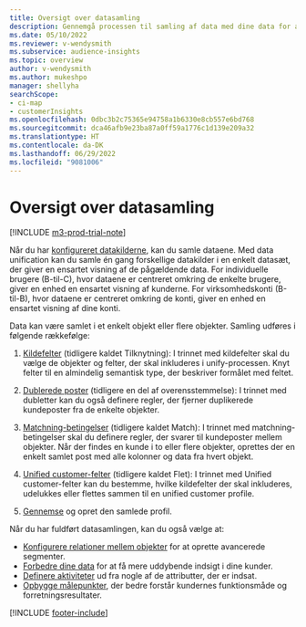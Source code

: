 ```yaml
---
title: Oversigt over datasamling
description: Gennemgå processen til samling af data med dine data for at oprette et enkelt datasæt med unified customer profiles.
ms.date: 05/10/2022
ms.reviewer: v-wendysmith
ms.subservice: audience-insights
ms.topic: overview
author: v-wendysmith
ms.author: mukeshpo
manager: shellyha
searchScope:
- ci-map
- customerInsights
ms.openlocfilehash: 0dbc3b2c75365e94758a1b6330e8cb557e6bd768
ms.sourcegitcommit: dca46afb9e23ba87a0ff59a1776c1d139e209a32
ms.translationtype: HT
ms.contentlocale: da-DK
ms.lasthandoff: 06/29/2022
ms.locfileid: "9081006"
---
```

# <a name="data-unification-overview"></a>Oversigt over datasamling

[!INCLUDE [m3-prod-trial-note](includes/m3-prod-trial-note.md)]

Når du har [konfigureret datakilderne](data-sources.md), kan du samle dataene. Med data unification kan du samle én gang forskellige datakilder i en enkelt datasæt, der giver en ensartet visning af de pågældende data. For individuelle brugere (B-til-C), hvor dataene er centreret omkring de enkelte brugere, giver en enhed en ensartet visning af kunderne. For virksomhedskonti (B-til-B), hvor dataene er centreret omkring de konti, giver en enhed en ensartet visning af dine konti.

Data kan være samlet i et enkelt objekt eller flere objekter. Samling udføres i følgende rækkefølge:

1. [Kildefelter](map-entities.md) (tidligere kaldet Tilknytning): I trinnet med kildefelter skal du vælge de objekter og felter, der skal inkluderes i unify-processen. Knyt felter til en almindelig semantisk type, der beskriver formålet med feltet.

1. [Dublerede poster](remove-duplicates.md) (tidligere en del af overensstemmelse): I trinnet med dubletter kan du også definere regler, der fjerner duplikerede kundeposter fra de enkelte objekter.

1. [Matchning-betingelser](match-entities.md) (tidligere kaldet Match): I trinnet med matchning-betingelser skal du definere regler, der svarer til kundeposter mellem objekter. Når der findes en kunde i to eller flere objekter, oprettes der en enkelt samlet post med alle kolonner og data fra hvert objekt.

1. [Unified customer-felter](merge-entities.md) (tidligere kaldet Flet): I trinnet med Unified customer-felter kan du bestemme, hvilke kildefelter der skal inkluderes, udelukkes eller flettes sammen til en unified customer profile.  

1. [Gennemse](review-unification.md) og opret den samlede profil.

Når du har fuldført datasamlingen, kan du også vælge at:

- [Konfigurere relationer mellem objekter](relationships.md) for at oprette avancerede segmenter.
- [Forbedre dine data](enrichment-hub.md) for at få mere uddybende indsigt i dine kunder.
- [Definere aktiviteter](activities.md) ud fra nogle af de attributter, der er indsat.
- [Opbygge målepunkter](measures.md), der bedre forstår kundernes funktionsmåde og forretningsresultater.

[!INCLUDE [footer-include](includes/footer-banner.md)]
